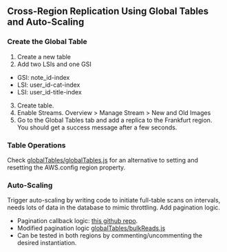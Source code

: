 ## Cross-Region Replication Using Global Tables and Auto-Scaling

### Create the Global Table

1. Create a new table
2. Add two LSIs and one GSI

-   GSI: note_id-index
-   LSI: user_id-cat-index
-   LSI: user_id-title-index

3. Create table.
4. Enable Streams. Overview > Manage Stream > New and Old Images
5. Go to the Global Tables tab and add a replica to the Frankfurt region. You should get a success message after a few seconds.

### Table Operations

Check [globalTables/globalTables.js](../Section11-12/globalTables.js) for an alternative to setting and resetting the AWS.config region property.

### Auto-Scaling

Trigger auto-scaling by writing code to initiate full-table scans on intervals, needs lots of data in the database to mimic throttling. Add pagination logic.

-   Pagination callback logic: [this github repo](https://gist.github.com/andrhamm/dd5bcb41cb32ed1818259b88c7a48d7e).
-   Modified pagination logic [globalTables/bulkReads.js](../Section11-12/bulkReads.js)
-   Can be tested in both regions by commenting/uncommenting the desired instantiation.